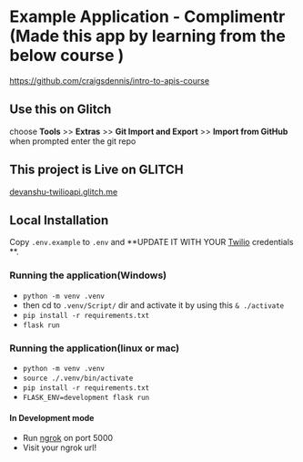 # Example Application - Complimentr (Made this app by learning from the below course )

https://github.com/craigsdennis/intro-to-apis-course

## Use this on Glitch

choose **Tools** >> **Extras** >> **Git Import and Export** >> **Import from GitHub** when prompted enter the git repo

## This project is Live on GLITCH

[devanshu-twilioapi.glitch.me](https://devanshu-twilioapi.glitch.me)

## Local Installation

Copy `.env.example` to `.env` and **UPDATE IT WITH YOUR [Twilio](https://twilio.com) credentials **.

### Running the application(Windows)

- `python -m venv .venv`
- then cd to `.venv/Script/` dir and activate it by using this `& ./activate`
- `pip install -r requirements.txt`
- `flask run`

### Running the application(linux or mac)

- `python -m venv .venv`
- `source ./.venv/bin/activate`
- `pip install -r requirements.txt`
- `FLASK_ENV=development flask run`

#### In Development mode

- Run [ngrok](https://ngrok.com/) on port 5000
- Visit your ngrok url!

